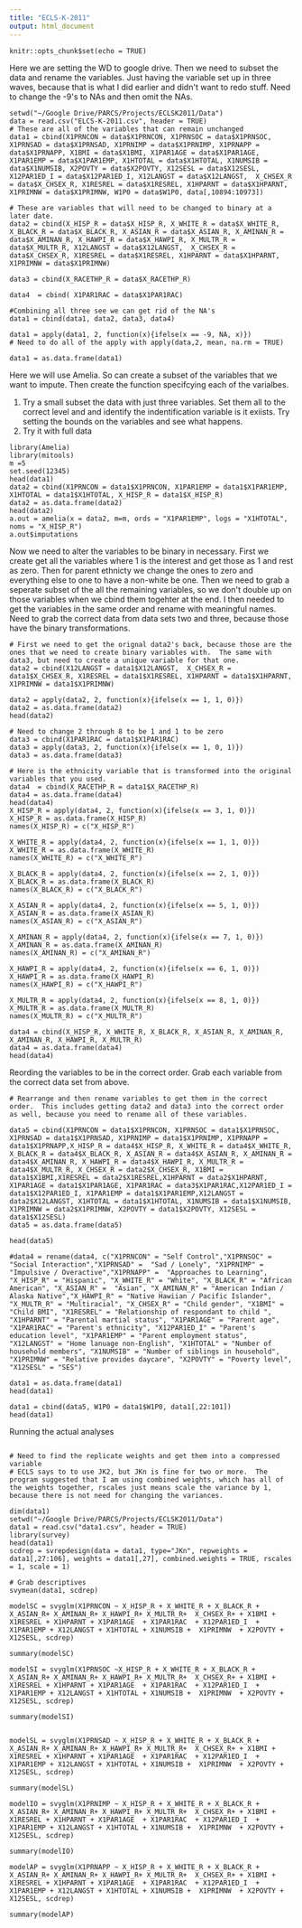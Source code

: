 ```yaml
---
title: "ECLS-K-2011"
output: html_document
---
```


```{r setup, include=FALSE}
knitr::opts_chunk$set(echo = TRUE)
```

Here we are setting the WD to google drive.  Then we need to subset the data and rename the variables.  Just having the variable set up in three waves, because that is what I did earlier and didn't want to redo stuff.  Need to change the -9's to NAs and then omit the NAs.
```{r}
setwd("~/Google Drive/PARCS/Projects/ECLSK2011/Data")
data = read.csv("ELCS-K-2011.csv", header = TRUE)
# These are all of the variables that can remain unchanged
data1 = cbind(X1PRNCON = data$X1PRNCON, X1PRNSOC = data$X1PRNSOC, X1PRNSAD = data$X1PRNSAD, X1PRNIMP = data$X1PRNIMP, X1PRNAPP = data$X1PRNAPP, X1BMI = data$X1BMI, X1PAR1AGE = data$X1PAR1AGE, X1PAR1EMP = data$X1PAR1EMP, X1HTOTAL = data$X1HTOTAL, X1NUMSIB = data$X1NUMSIB, X2POVTY = data$X2POVTY, X12SESL = data$X12SESL, X12PAR1ED_I = data$X12PAR1ED_I, X12LANGST = data$X12LANGST,  X_CHSEX_R = data$X_CHSEX_R, X1RESREL = data$X1RESREL, X1HPARNT = data$X1HPARNT, X1PRIMNW = data$X1PRIMNW, W1P0 = data$W1P0, data[,10894:10973])

# These are variables that will need to be changed to binary at a later date.
data2 = cbind(X_HISP_R = data$X_HISP_R, X_WHITE_R = data$X_WHITE_R, X_BLACK_R = data$X_BLACK_R, X_ASIAN_R = data$X_ASIAN_R, X_AMINAN_R = data$X_AMINAN_R, X_HAWPI_R = data$X_HAWPI_R, X_MULTR_R = data$X_MULTR_R, X12LANGST = data$X12LANGST,  X_CHSEX_R = data$X_CHSEX_R, X1RESREL = data$X1RESREL, X1HPARNT = data$X1HPARNT, X1PRIMNW = data$X1PRIMNW)

data3 = cbind(X_RACETHP_R = data$X_RACETHP_R)

data4  = cbind( X1PAR1RAC = data$X1PAR1RAC)

#Combining all three see we can get rid of the NA's
data1 = cbind(data1, data2, data3, data4)

data1 = apply(data1, 2, function(x){ifelse(x == -9, NA, x)})
# Need to do all of the apply with apply(data,2, mean, na.rm = TRUE)

data1 = as.data.frame(data1)
```
Here we will use Amelia.  So can create a subset of the variables that we want to impute.  Then create the function specifcying each of the varialbes.

1. Try a small subset the data with just three variables.  Set them all to the correct level and and identify the indentification variable is it exiists.  Try setting the bounds on the variables and see what happens.
2. Try it with full data

```{r}
library(Amelia)
library(mitools)
m =5
set.seed(12345)
head(data1)
data2 = cbind(X1PRNCON = data1$X1PRNCON, X1PAR1EMP = data1$X1PAR1EMP, X1HTOTAL = data1$X1HTOTAL, X_HISP_R = data1$X_HISP_R)
data2 = as.data.frame(data2)
head(data2)
a.out = amelia(x = data2, m=m, ords = "X1PAR1EMP", logs = "X1HTOTAL", noms = "X_HISP_R")
a.out$imputations

```



Now we need to alter the variables to be binary in necessary.  First we create get all the variables where 1 is the interest and get those as 1 and rest as zero.  Then for parent ethnicty we change the ones to zero and everything else to one to have a non-white be one.  Then we need to grab a seperate subset of the all the remaining variables, so we don't double up on those variables when we cbind them togehter at the end.  I then needed to get the variables in the same order and rename with meaningful names.  Need to grab the correct data from data sets two and three, because those have the binary transformations.
```{r}
# First we need to get the orignal data2's back, because those are the ones that we need to create binary variables with.  The same with data3, but need to create a unique variable for that one.
data2 = cbind(X12LANGST = data1$X12LANGST,  X_CHSEX_R = data1$X_CHSEX_R, X1RESREL = data1$X1RESREL, X1HPARNT = data1$X1HPARNT, X1PRIMNW = data1$X1PRIMNW)

data2 = apply(data2, 2, function(x){ifelse(x == 1, 1, 0)})
data2 = as.data.frame(data2)
head(data2)

# Need to change 2 through 8 to be 1 and 1 to be zero
data3 = cbind(X1PAR1RAC = data1$X1PAR1RAC)
data3 = apply(data3, 2, function(x){ifelse(x == 1, 0, 1)})
data3 = as.data.frame(data3)

# Here is the ethnicity variable that is transformed into the original variables that you used.
data4  = cbind(X_RACETHP_R = data1$X_RACETHP_R)
data4 = as.data.frame(data4)
head(data4)
X_HISP_R = apply(data4, 2, function(x){ifelse(x == 3, 1, 0)})
X_HISP_R = as.data.frame(X_HISP_R)
names(X_HISP_R) = c("X_HISP_R")

X_WHITE_R = apply(data4, 2, function(x){ifelse(x == 1, 1, 0)})
X_WHITE_R = as.data.frame(X_WHITE_R)
names(X_WHITE_R) = c("X_WHITE_R")

X_BLACK_R = apply(data4, 2, function(x){ifelse(x == 2, 1, 0)})
X_BLACK_R = as.data.frame(X_BLACK_R)
names(X_BLACK_R) = c("X_BLACK_R")

X_ASIAN_R = apply(data4, 2, function(x){ifelse(x == 5, 1, 0)})
X_ASIAN_R = as.data.frame(X_ASIAN_R)
names(X_ASIAN_R) = c("X_ASIAN_R")

X_AMINAN_R = apply(data4, 2, function(x){ifelse(x == 7, 1, 0)})
X_AMINAN_R = as.data.frame(X_AMINAN_R)
names(X_AMINAN_R) = c("X_AMINAN_R")

X_HAWPI_R = apply(data4, 2, function(x){ifelse(x == 6, 1, 0)})
X_HAWPI_R = as.data.frame(X_HAWPI_R)
names(X_HAWPI_R) = c("X_HAWPI_R")

X_MULTR_R = apply(data4, 2, function(x){ifelse(x == 8, 1, 0)})
X_MULTR_R = as.data.frame(X_MULTR_R)
names(X_MULTR_R) = c("X_MULTR_R")

data4 = cbind(X_HISP_R, X_WHITE_R, X_BLACK_R, X_ASIAN_R, X_AMINAN_R, X_AMINAN_R, X_HAWPI_R, X_MULTR_R)
data4 = as.data.frame(data4)
head(data4)

```

Reording the variables to be in the correct order.  Grab each variable from the correct data set from above.
```{r}
# Rearrange and then rename variables to get them in the correct order.  This includes getting data2 and data3 into the correct order as well, because you need to rename all of these variables. 

data5 = cbind(X1PRNCON = data1$X1PRNCON, X1PRNSOC = data1$X1PRNSOC, X1PRNSAD = data1$X1PRNSAD, X1PRNIMP = data1$X1PRNIMP, X1PRNAPP = data1$X1PRNAPP,X_HISP_R = data4$X_HISP_R, X_WHITE_R = data4$X_WHITE_R, X_BLACK_R = data4$X_BLACK_R, X_ASIAN_R = data4$X_ASIAN_R, X_AMINAN_R = data4$X_AMINAN_R, X_HAWPI_R = data4$X_HAWPI_R, X_MULTR_R = data4$X_MULTR_R, X_CHSEX_R = data2$X_CHSEX_R, X1BMI = data1$X1BMI,X1RESREL = data2$X1RESREL,X1HPARNT = data2$X1HPARNT, X1PAR1AGE = data1$X1PAR1AGE, X1PAR1RAC = data3$X1PAR1RAC,X12PAR1ED_I = data1$X12PAR1ED_I, X1PAR1EMP = data1$X1PAR1EMP,X12LANGST = data2$X12LANGST, X1HTOTAL = data1$X1HTOTAL, X1NUMSIB = data1$X1NUMSIB, X1PRIMNW = data2$X1PRIMNW, X2POVTY = data1$X2POVTY, X12SESL = data1$X12SESL)
data5 = as.data.frame(data5)

head(data5)

#data4 = rename(data4, c("X1PRNCON" = "Self Control","X1PRNSOC" = "Social Interaction","X1PRNSAD" =  "Sad / Lonely", "X1PRNIMP" = "Impulsive / Overactive","X1PRNAPP" =  "Approaches to Learning", "X_HISP_R" = "Hispanic", "X_WHITE_R" = "White", "X_BLACK_R" = "African American", "X_ASIAN_R" =  "Asian", "X_AMINAN_R" = "American Indian / Alaska Native","X_HAWPI_R" = "Native Hawiian / Pacific Islander", "X_MULTR_R" = "Multiracial", "X_CHSEX_R" = "Child gender", "X1BMI" = "Child BMI", "X1RESREL" = "Relationship of respondant to child ", "X1HPARNT" = "Parental martial status", "X1PAR1AGE" = "Parent age", "X1PAR1RAC" = "Parent's ethnicity", "X12PAR1ED_I" = "Parent's education level", "X1PAR1EMP" = "Parent employment status", "X12LANGST" = "Home lanuage non-English", "X1HTOTAL" = "Number of household members", "X1NUMSIB" = "Number of siblings in household", "X1PRIMNW" = "Relative provides daycare", "X2POVTY" = "Poverty level", "X12SESL" = "SES")

data1 = as.data.frame(data1)
head(data1)

data1 = cbind(data5, W1P0 = data1$W1P0, data1[,22:101])
head(data1)
```

Running the actual analyses
```{r}

# Need to find the replicate weights and get them into a compressed variable
# ECLS says to to use JK2, but JKn is fine for two or more.  The program suggested that I am using combined weights, which has all of the weights together, rscales just means scale the variance by 1, because there is not need for changing the variances. 

dim(data1)
setwd("~/Google Drive/PARCS/Projects/ECLSK2011/Data")
data1 = read.csv("data1.csv", header = TRUE)
library(survey)
head(data1)
scdrep = svrepdesign(data = data1, type="JKn", repweights = data1[,27:106], weights = data1[,27], combined.weights = TRUE, rscales = 1, scale = 1)

# Grab descriptives
svymean(data1, scdrep)

modelSC = svyglm(X1PRNCON ~ X_HISP_R + X_WHITE_R + X_BLACK_R + X_ASIAN_R+ X_AMINAN_R+ X_HAWPI_R+ X_MULTR_R+  X_CHSEX_R+ + X1BMI + X1RESREL + X1HPARNT + X1PAR1AGE  + X1PAR1RAC  + X12PAR1ED_I  + X1PAR1EMP + X12LANGST + X1HTOTAL + X1NUMSIB +  X1PRIMNW  + X2POVTY + X12SESL, scdrep)

summary(modelSC)

modelSI = svyglm(X1PRNSOC ~X_HISP_R + X_WHITE_R + X_BLACK_R + X_ASIAN_R+ X_AMINAN_R+ X_HAWPI_R+ X_MULTR_R+  X_CHSEX_R+ + X1BMI + X1RESREL + X1HPARNT + X1PAR1AGE  + X1PAR1RAC  + X12PAR1ED_I  + X1PAR1EMP + X12LANGST + X1HTOTAL + X1NUMSIB +  X1PRIMNW  + X2POVTY + X12SESL, scdrep)

summary(modelSI)


modelSL = svyglm(X1PRNSAD ~ X_HISP_R + X_WHITE_R + X_BLACK_R + X_ASIAN_R+ X_AMINAN_R+ X_HAWPI_R+ X_MULTR_R+  X_CHSEX_R+ + X1BMI + X1RESREL + X1HPARNT + X1PAR1AGE  + X1PAR1RAC  + X12PAR1ED_I  + X1PAR1EMP + X12LANGST + X1HTOTAL + X1NUMSIB +  X1PRIMNW  + X2POVTY + X12SESL, scdrep)

summary(modelSL)

modelIO = svyglm(X1PRNIMP ~ X_HISP_R + X_WHITE_R + X_BLACK_R + X_ASIAN_R+ X_AMINAN_R+ X_HAWPI_R+ X_MULTR_R+  X_CHSEX_R+ + X1BMI + X1RESREL + X1HPARNT + X1PAR1AGE  + X1PAR1RAC  + X12PAR1ED_I  + X1PAR1EMP + X12LANGST + X1HTOTAL + X1NUMSIB +  X1PRIMNW  + X2POVTY + X12SESL, scdrep)

summary(modelIO)

modelAP = svyglm(X1PRNAPP ~ X_HISP_R + X_WHITE_R + X_BLACK_R + X_ASIAN_R+ X_AMINAN_R+ X_HAWPI_R+ X_MULTR_R+  X_CHSEX_R+ + X1BMI + X1RESREL + X1HPARNT + X1PAR1AGE  + X1PAR1RAC  + X12PAR1ED_I  + X1PAR1EMP + X12LANGST + X1HTOTAL + X1NUMSIB +  X1PRIMNW  + X2POVTY + X12SESL, scdrep)

summary(modelAP)
```

